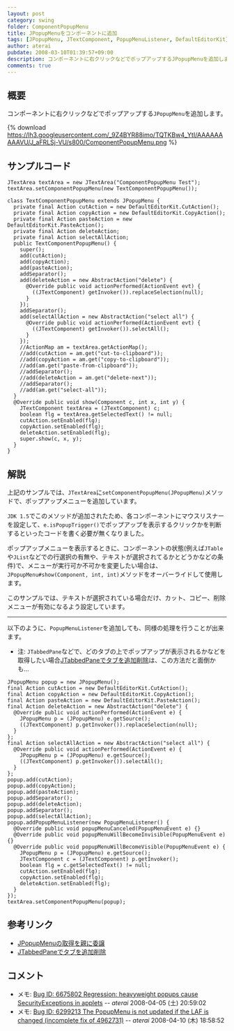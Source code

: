 ```yaml
---
layout: post
category: swing
folder: ComponentPopupMenu
title: JPopupMenuをコンポーネントに追加
tags: [JPopupMenu, JTextComponent, PopupMenuListener, DefaultEditorKit]
author: aterai
pubdate: 2008-03-10T01:39:57+09:00
description: コンポーネントに右クリックなどでポップアップするJPopupMenuを追加します。
comments: true
---
```

## 概要
コンポーネントに右クリックなどでポップアップする`JPopupMenu`を追加します。

{% download https://lh3.googleusercontent.com/_9Z4BYR88imo/TQTKBw4_YtI/AAAAAAAAAVU/J_aFRLSj-VU/s800/ComponentPopupMenu.png %}

## サンプルコード
<pre class="prettyprint"><code>JTextArea textArea = new JTextArea("ComponentPopupMenu Test");
textArea.setComponentPopupMenu(new TextComponentPopupMenu());
</code></pre>
<pre class="prettyprint"><code>class TextComponentPopupMenu extends JPopupMenu {
  private final Action cutAction = new DefaultEditorKit.CutAction();
  private final Action copyAction = new DefaultEditorKit.CopyAction();
  private final Action pasteAction = new DefaultEditorKit.PasteAction();
  private final Action deleteAction;
  private final Action selectAllAction;
  public TextComponentPopupMenu() {
    super();
    add(cutAction);
    add(copyAction);
    add(pasteAction);
    addSeparator();
    add(deleteAction = new AbstractAction("delete") {
      @Override public void actionPerformed(ActionEvent evt) {
        ((JTextComponent) getInvoker()).replaceSelection(null);
      }
    });
    addSeparator();
    add(selectAllAction = new AbstractAction("select all") {
      @Override public void actionPerformed(ActionEvent evt) {
        ((JTextComponent) getInvoker()).selectAll();
      }
    });
    //ActionMap am = textArea.getActionMap();
    //add(cutAction = am.get("cut-to-clipboard"));
    //add(copyAction = am.get("copy-to-clipboard"));
    //add(am.get("paste-from-clipboard"));
    //addSeparator();
    //add(deleteAction = am.get("delete-next"));
    //addSeparator();
    //add(am.get("select-all"));
  }
  @Override public void show(Component c, int x, int y) {
    JTextComponent textArea = (JTextComponent) c;
    boolean flg = textArea.getSelectedText() != null;
    cutAction.setEnabled(flg);
    copyAction.setEnabled(flg);
    deleteAction.setEnabled(flg);
    super.show(c, x, y);
  }
}
</code></pre>

## 解説
上記のサンプルでは、`JTextArea`に`setComponentPopupMenu(JPopupMenu)`メソッドで、ポップアップメニューを追加しています。

`JDK 1.5`でこのメソッドが追加されたため、各コンポーネントにマウスリスナーを設定して、`e.isPopupTrigger()`でポップアップを表示するクリックかを判断するといったコードを書く必要が無くなりました。

ポップアップメニューを表示するときに、コンポーネントの状態(例えば`JTable`や`JList`などでの行選択の有無や、テキストが選択されてるかとどうかなどの条件)で、メニューが実行可か不可かを変更したい場合は、`JPopupMenu#show(Component, int, int)`メソッドをオーバーライドして使用します。

このサンプルでは、テキストが選択されている場合だけ、カット、コピー、削除メニューが有効になるよう設定しています。

- - - -
以下のように、`PopupMenuListener`を追加しても、同様の処理を行うことが出来ます。

- 注: `JTabbedPane`などで、どのタブの上でポップアップが表示されるかなどを取得したい場合[JTabbedPaneでタブを追加削除](http://ateraimemo.com/Swing/TabbedPane.html)は、この方法だと面倒かも…

<!-- dummy comment line for breaking list -->

<pre class="prettyprint"><code>JPopupMenu popup = new JPopupMenu();
final Action cutAction = new DefaultEditorKit.CutAction();
final Action copyAction = new DefaultEditorKit.CopyAction();
final Action pasteAction = new DefaultEditorKit.PasteAction();
final Action deleteAction = new AbstractAction("delete") {
  @Override public void actionPerformed(ActionEvent e) {
    JPopupMenu p = (JPopupMenu) e.getSource();
    ((JTextComponent) p.getInvoker()).replaceSelection(null);
  }
};
final Action selectAllAction = new AbstractAction("select all") {
  @Override public void actionPerformed(ActionEvent e) {
    JPopupMenu p = (JPopupMenu) e.getSource();
    ((JTextComponent) p.getInvoker()).selectAll();
  }
};
popup.add(cutAction);
popup.add(copyAction);
popup.add(pasteAction);
popup.addSeparator();
popup.add(deleteAction);
popup.addSeparator();
popup.add(selectAllAction);
popup.addPopupMenuListener(new PopupMenuListener() {
  @Override public void popupMenuCanceled(PopupMenuEvent e) {}
  @Override public void popupMenuWillBecomeInvisible(PopupMenuEvent e) {}
  @Override public void popupMenuWillBecomeVisible(PopupMenuEvent e) {
    JPopupMenu p = (JPopupMenu) e.getSource();
    JTextComponent c = (JTextComponent) p.getInvoker();
    boolean flg = c.getSelectedText() != null;
    cutAction.setEnabled(flg);
    copyAction.setEnabled(flg);
    deleteAction.setEnabled(flg);
  }
});
textArea.setComponentPopupMenu(popup);
</code></pre>

## 参考リンク
- [JPopupMenuの取得を親に委譲](http://ateraimemo.com/Swing/InheritsPopupMenu.html)
- [JTabbedPaneでタブを追加削除](http://ateraimemo.com/Swing/TabbedPane.html)

<!-- dummy comment line for breaking list -->

## コメント
- メモ: [Bug ID: 6675802 Regression: heavyweight popups cause SecurityExceptions in applets](http://bugs.java.com/bugdatabase/view_bug.do?bug_id=6675802) -- *aterai* 2008-04-05 (土) 20:59:02
- メモ: [Bug ID: 6299213 The PopupMenu is not updated if the LAF is changed (incomplete fix of 4962731)](http://bugs.java.com/bugdatabase/view_bug.do?bug_id=6299213) -- *aterai* 2008-04-10 (木) 18:58:52

<!-- dummy comment line for breaking list -->
